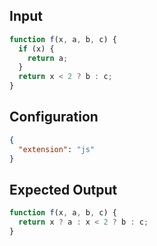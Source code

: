 
## Input
```javascript input
function f(x, a, b, c) {
  if (x) {
    return a;
  }
  return x < 2 ? b : c;
}
```

## Configuration
```json configuration
{
  "extension": "js"
}
```

## Expected Output
```javascript expected output
function f(x, a, b, c) {
  return x ? a : x < 2 ? b : c;
}
```
